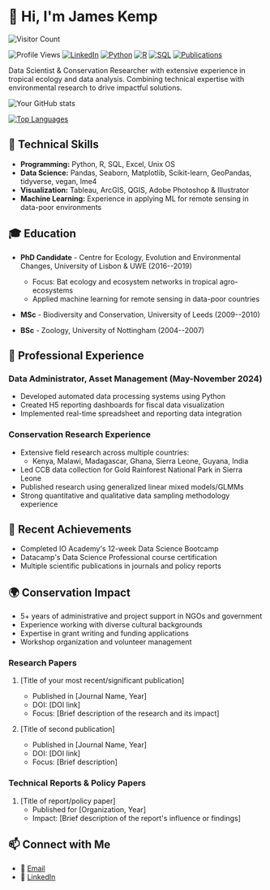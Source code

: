 # 👋 Hi, I'm James Kemp

<!-- Visitor Counter -->
  <img src="https://profile-counter.glitch.me/JamesRKemp/count.svg" alt="Visitor Count"/>


![Profile Views](https://komarev.com/ghpvc/?username=JamesRKemp&color=brightgreen)
[![LinkedIn](https://img.shields.io/badge/LinkedIn-Connect-blue)](your-linkedin-url)
[![Python](https://img.shields.io/badge/Python-Expert-yellow?logo=python)](https://www.python.org/)
[![R](https://img.shields.io/badge/R-Skilled-blue?logo=r)](https://www.r-project.org/)
[![SQL](https://img.shields.io/badge/SQL-Proficient-orange?logo=postgresql)](https://www.postgresql.org/)
[![Publications](https://img.shields.io/badge/Research-Publications-green)](your-publications-url)

Data Scientist & Conservation Researcher with extensive experience in tropical ecology and data analysis. Combining technical expertise with environmental research to drive impactful solutions.

![Your GitHub stats](https://github-readme-stats.vercel.app/api?username=JamesRKemp&show_icons=true&theme=radical)

[![Top Languages](https://github-readme-stats.vercel.app/api/top-langs/?username=JamesRKemp&layout=compact&theme=radical)](https://github.com/JamesRKemp)

## 🚀 Technical Skills
- **Programming:** Python, R, SQL, Excel, Unix OS
- **Data Science:** Pandas, Seaborn, Matplotlib, Scikit-learn, GeoPandas, tidyverse, vegan, lme4
- **Visualization:** Tableau, ArcGIS, QGIS, Adobe Photoshop & Illustrator 
- **Machine Learning:** Experience in applying ML for remote sensing in data-poor environments

## 🎓 Education
- **PhD Candidate** - Centre for Ecology, Evolution and Environmental Changes, University of Lisbon & UWE (2016--2019)
  - Focus: Bat ecology and ecosystem networks in tropical agro-ecosystems
  - Applied machine learning for remote sensing in data-poor countries

- **MSc** - Biodiversity and Conservation, University of Leeds (2009--2010)
- **BSc** - Zoology, University of Nottingham (2004--2007)

## 💼 Professional Experience

### Data Administrator, Asset Management (May-November 2024)
- Developed automated data processing systems using Python
- Created H5 reporting dashboards for fiscal data visualization
- Implemented real-time spreadsheet and reporting data integration

### Conservation Research Experience
- Extensive field research across multiple countries:
  - Kenya, Malawi, Madagascar, Ghana, Sierra Leone, Guyana, India
- Led CCB data collection for Gold Rainforest National Park in Sierra Leone
- Published research using generalized linear mixed models/GLMMs
- Strong quantitative and qualitative data sampling methodology experience

## 🌟 Recent Achievements
- Completed IO Academy's 12-week Data Science Bootcamp
- Datacamp's Data Science Professional course certification
- Multiple scientific publications in journals and policy reports

## 🌍 Conservation Impact
- 5+ years of administrative and project support in NGOs and government
- Experience working with diverse cultural backgrounds
- Expertise in grant writing and funding applications
- Workshop organization and volunteer management

### Research Papers
1. [Title of your most recent/significant publication]
   - Published in [Journal Name, Year]
   - DOI: [DOI link]
   - Focus: [Brief description of the research and its impact]

2. [Title of second publication]
   - Published in [Journal Name, Year]
   - DOI: [DOI link]
   - Focus: [Brief description]

### Technical Reports & Policy Papers
1. [Title of report/policy paper]
   - Published for [Organization, Year]
   - Impact: [Brief description of the report's influence or findings]


## 📫 Connect with Me
- 📧 [Email](mailto:jamesrussellkemp@gmail.com)
- 🔗 [LinkedIn](#) <!-- Add your LinkedIn URL -->
